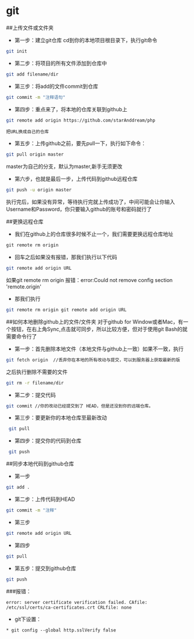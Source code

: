 # git
##上传文件或文件夹
* 第一步：建立git仓库
cd到你的本地项目根目录下，执行git命令
~~~Bash
git init   
~~~
* 第二步：将项目的所有文件添加到仓库中
```Bash
git add filename/dir
```
* 第三步：将add的文件commit到仓库
~~~Bash
git commit -m "注释语句"
~~~
* 第四步：重点来了，将本地的仓库关联到github上
~~~Bash
git remote add origin https://github.com/starAnddream/php
~~~
`把URL换成自己的仓库`

* 第五步：上传github之前，要先pull一下，执行如下命令：
~~~Bash
git pull origin master
~~~
master为自己的分支，默认为master,新手无须更改


* 第六步，也就是最后一步，上传代码到github远程仓库
~~~Bash
git push -u origin master
~~~


执行完后，如果没有异常，等待执行完就上传成功了，中间可能会让你输入Username和Password，你只要输入github的账号和密码就行了

##更换远程仓库
* 我们在github上的仓库很多时候不止一个，我们需要更换远程仓库地址
```javascript
git remote rm origin
```
* 回车之后如果没有报错，那我们执行以下代码
~~~Bash
git remote add origin URL
~~~
如果git remote rm origin 报错：error:Could not remove config section 'remote.origin'

* 那我们执行
~~~Bash
git remote rm origin git remote add origin URL
~~~

##如何本地删除github上的文件/文件夹
对于github for Window或者Mac，有一个按钮，在右上角Sync,点击就可同步，所以比较方便，但对于使用git Bash的就需要命令行了

* 第一步：首先删除本地文件（本地文件与github上一致）如果不一致，执行 
~~~Bash
git fetch origin  //丢弃你在本地的所有改动与提交，可以到服务器上获取最新的版
~~~
之后执行删除不需要的文件
~~~Bash
git rm -r filename/dir
~~~
* 第二步：提交代码
~~~Bash
git commit //你的改动已经提交到了 HEAD，但是还没到你的远端仓库。
~~~
* 第三步：要更新你的本地仓库至最新改动

~~~Bash
 git pull
~~~
* 第四步：提交你的代码到仓库
~~~Bash
 git push
~~~
##同步本地代码到github仓库
* 第一步
```Bash
git add .
```
* 第二步：上传代码到HEAD
~~~Bash
git commit -m "注释"
~~~
* 第三步
~~~Bash
git remote add origin URL 
~~~
* 第四步
~~~Bash
git pull
~~~
* 第五步：提交到github仓库
~~~Bash
git push
~~~
###报错：
```git
error: server certificate verification failed. CAfile: /etc/ssl/certs/ca-certificates.crt CRLfile: none
```
* git下设置：
```git
* git config --global http.sslVerify false
```
